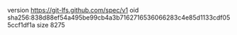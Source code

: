 version https://git-lfs.github.com/spec/v1
oid sha256:838d88ef54a495be99cb4a3b7162716536066283c4e85d1133cdf055ccf1df1a
size 8275
